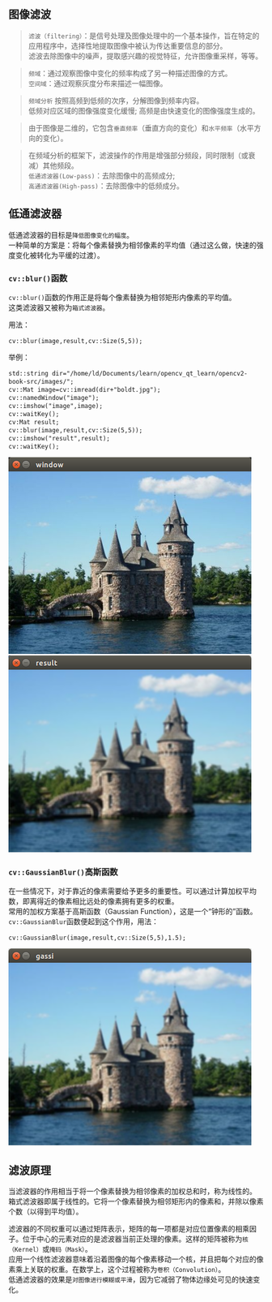 
## 图像滤波

> `滤波（filtering）`：是信号处理及图像处理中的一个基本操作，旨在特定的应用程序中，选择性地提取图像中被认为传达重要信息的部分。  
滤波去除图像中的噪声，提取感兴趣的视觉特征，允许图像重采样，等等。

> `频域`：通过观察图像中变化的频率构成了另一种描述图像的方式。  
> `空间域`：通过观察灰度分布来描述一幅图像。

> `频域分析` 按照高频到低频的次序，分解图像到频率内容。  
低频对应区域的图像强度变化缓慢;
高频是由快速变化的图像强度生成的。  

> 由于图像是二维的，它包含`垂直频率`（垂直方向的变化）和`水平频率`（水平方向的变化）。

> 在频域分析的框架下，滤波操作的作用是增强部分频段，同时限制（或衰减）其他频段。  
`低通滤波器(Low-pass)`：去除图像中的高频成分;  
`高通滤波器(High-pass)`：去除图像中的低频成分。

## 低通滤波器
低通滤波器的目标是`降低图像变化的幅度`。  
一种简单的方案是：将每个像素替换为相邻像素的平均值（通过这么做，快速的强度变化被转化为平缓的过渡）。

### `cv::blur()`函数
`cv::blur()`函数的作用正是将每个像素替换为相邻矩形内像素的平均值。   
这类滤波器又被称为`箱式滤波器`。

用法：  
```
cv::blur(image,result,cv::Size(5,5));
```

举例：
```
std::string dir="/home/ld/Documents/learn/opencv_qt_learn/opencv2-book-src/images/";
cv::Mat image=cv::imread(dir+"boldt.jpg");
cv::namedWindow("image");
cv::imshow("image",image);
cv::waitKey();
cv:Mat result;
cv::blur(image,result,cv::Size(5,5));
cv::imshow("result",result);
cv::waitKey();
```

![boldt](./images/boldt.png)
![boldt blur](./images/boldt_blur.png)

### `cv::GaussianBlur()`高斯函数
在一些情况下，对于靠近的像素需要给予更多的重要性。可以通过计算加权平均数，即离得近的像素相比远处的像素拥有更多的权重。  
常用的加权方案基于高斯函数（Gaussian Function），这是一个“钟形的”函数。`cv::GaussianBlur`函数便起到这个作用，用法：
```
cv::GaussianBlur(image,result,cv::Size(5,5),1.5);
```
![](./images/boldt_gaussianblur.png)

## 滤波原理
当滤波器的作用相当于将一个像素替换为相邻像素的加权总和时，称为线性的。  
箱式滤波器即属于线性的。它将一个像素替换为相邻矩形内的像素和，并除以像素个数（以得到平均值）。  

滤波器的不同权重可以通过矩阵表示，矩阵的每一项都是对应位置像素的相乘因子。位于中心的元素对应的是滤波器当前正处理的像素。这样的矩阵被称为`核（Kernel）`或`掩码（Mask）`。  
应用一个线性滤波器意味着沿着图像的每个像素移动一个核，并且把每个对应的像素乘上关联的权重。在数学上，这个过程被称为`卷积（Convolution）`。  
低通滤波器的效果是`对图像进行模糊或平滑`，因为它减弱了物体边缘处可见的快速变化。
